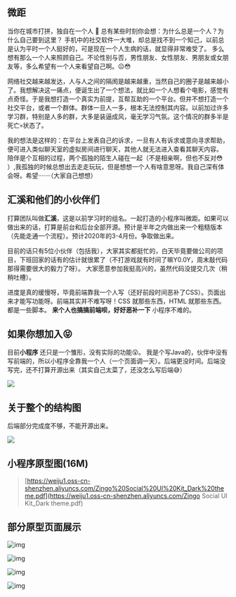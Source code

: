 ## 微距

当你在城市打拼，独自在一个人 🧑 总有某些时刻你会想：为什么总是一个人？为什么自己要到这里？
手机中的社交软件一大堆，却总是找不到一个知己，以前总是认为平时一个人挺好的，可是现在一个人生病的话，就显得非常难受了。
多么想有那么一个人来照顾自己。不论性别与否，男性朋友、女性朋友、男朋友或女朋友等，多么希望有一个人来看望自己啊。☹😳

网络社交越来越发达，人与人之间的隔阂是越来越重，当然自己的圈子是越来越小了。我想解决这一痛点，便诞生出了一个想法，就比如一个人想看个电影，感觉有点奇怪。于是我想打造一个真实为前提，互帮互助的一个平台。但并不想打造一个社交平台，或者一个群体。群体一旦人一多，根本无法控制其内容。以前加过许多学习群，特别是人多的群，大多是装逼成风，毫无学习气氛。这个情况的群多半是死亡:skull:状态了。

我的想法是这样的：在平台上发表自己的诉求，一旦有人有诉求或意向寻求帮助，便可进入类似聊天室的虚拟房间进行聊天，其他人就无法进入查看其聊天内容。 
陪伴是个互相的过程，两个孤独的陌生人碰在一起（不是相亲啊，但也不反对:flushed:  ）,我孤独的时候总想出去走走玩玩，但是想想一个人有啥意思呀。我自己深有体会呀。希望·······（大家自己想想）



## 汇溪和他们的小伙伴们

打算团队叫做**汇溪**，这是以前学习时的组名。一起打造的小程序叫微距。如果可以做出来的话，打算是前台和后台全部开源。预计是半年之内做出来一个粗糙版本（先能走通一个流程）。预计2020年的3-4月份。争取做出来。

目前的话只有5位小伙伴（包括我），大家其实都挺忙的，白天毕竟要做公司的项目，下班回家的话有的估计就很累了（不打游戏就有时间了嘛Y0.0Y，周末敲代码那得需要很大的毅力了呀）。 大家愿意参加我挺高兴的，虽然代码没提交几次（稍稍吐槽）。

进度是真的缓慢呀，毕竟前端靠我一个人写（还好前段时间恶补了CSS）。页面出来才能写功能呀。前端其实并不难写呀！CSS 就那些东西，HTML 就那些东西。都是一些脚本。   **来个人也搞搞前端呗，好好恶补一下** 小程序不难的。



## 如果你想加入😝

目前**小程序** 还只是一个雏形，没有实际的功能😲。 我是个写Java的，伙伴中没有写前端的，所以小程序全靠我一个人（一个页面调一天）。后端更没时间。后端没写完，还不打算开源出来（其实自己太菜了，还没怎么写后端😅）

![](https://weiju1.oss-cn-shenzhen.aliyuncs.com/xiaochengxu-readme/qrcode_1578487330214.jpg)







## 关于整个的结构图

后端部分完成度不够，不能开源出来。

![](https://weiju1.oss-cn-shenzhen.aliyuncs.com/xiaochengxu-readme/%E5%BE%AE%E8%B7%9D.png)



## 小程序原型图(16M)

> [https://weiju1.oss-cn-shenzhen.aliyuncs.com/Zingo%20Social%20UI%20Kit_Dark%20theme.pdf](https://weiju1.oss-cn-shenzhen.aliyuncs.com/Zingo Social UI Kit_Dark theme.pdf)



## 部分原型页面展示

![img](https://weiju1.oss-cn-shenzhen.aliyuncs.com/xiaochengxu-readme/Snipaste_2019-10-23_11-42-16.png)

![img](https://weiju1.oss-cn-shenzhen.aliyuncs.com/xiaochengxu-readme/Snipaste_2019-10-23_11-42-34.png)

![img](https://weiju1.oss-cn-shenzhen.aliyuncs.com/xiaochengxu-readme/Snipaste_2019-10-23_11-42-45.png)

![img](https://weiju1.oss-cn-shenzhen.aliyuncs.com/xiaochengxu-readme/Snipaste_2019-10-23_11-42-51.png)